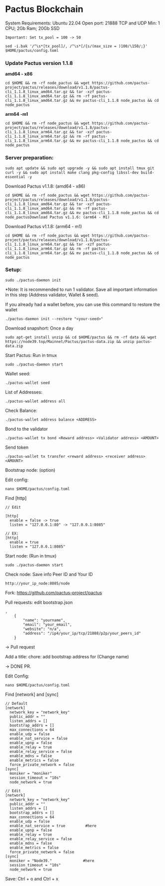 # Pactus Blockchain

System Requirements: Ubuntu 22.04 Open port: 21888 TCP and UDP Min: 1 CPU; 2Gb Ram; 20Gb SSD

`Important: Set tx_pool = 100 -> 50`

```
sed -i.bak '/^\s*[tx_pool]/, /^\s*[/{s/(max_size = )100/\150/;}' $HOME/pactus/config.toml
```

### Update Pactus version 1.1.8

**amd64 - x86**

```
cd $HOME && rm -rf node_pactus && wget https://github.com/pactus-project/pactus/releases/download/v1.1.8/pactus-cli_1.1.8_linux_amd64.tar.gz && tar -xzf pactus-cli_1.1.8_linux_amd64.tar.gz && rm -rf pactus-cli_1.1.8_linux_amd64.tar.gz && mv pactus-cli_1.1.8 node_pactus && cd node_pactus
```

**arm64 -m1**

```
cd $HOME && rm -rf node_pactus && wget https://github.com/pactus-project/pactus/releases/download/v1.1.8/pactus-cli_1.1.8_linux_arm64.tar.gz && tar -xzf pactus-cli_1.1.8_linux_arm64.tar.gz && rm -rf pactus-cli_1.1.8_linux_arm64.tar.gz && mv pactus-cli_1.1.8 node_pactus && cd node_pactus
```

### Server preparation:

```
sudo apt update && sudo apt upgrade -y && sudo apt install tmux git curl -y && sudo apt install make clang pkg-config libssl-dev build-essential -y 
```

Download Pactus v1.1.8: (amd64 - x86)

```
cd $HOME && rm -rf node_pactus && wget https://github.com/pactus-project/pactus/releases/download/v1.1.8/pactus-cli_1.1.8_linux_amd64.tar.gz && tar -xzf pactus-cli_1.1.8_linux_amd64.tar.gz && rm -rf pactus-cli_1.1.8_linux_amd64.tar.gz && mv pactus-cli_1.1.8 node_pactus && cd node_pactusDownload Pactus v1.1.6: (arm64 - M1)
```

Download Pactus v1.1.8: (arm64 - m1)

```
cd $HOME && rm -rf node_pactus && wget https://github.com/pactus-project/pactus/releases/download/v1.1.8/pactus-cli_1.1.8_linux_arm64.tar.gz && tar -xzf pactus-cli_1.1.8_linux_arm64.tar.gz && rm -rf pactus-cli_1.1.8_linux_arm64.tar.gz && mv pactus-cli_1.1.8 node_pactus && cd node_pactus
```

### Setup:

```
sudo ./pactus-daemon init
```

\*Note: It is recommended to run 1 validator. Save all important information in this step (Address validator, Wallet & seed).

If you already had a wallet before, you can use this command to restore the wallet

```
./pactus-daemon init --restore "<your-seed>"
```

Download snapshort: Once a day

```
sudo apt-get install unzip && cd $HOME/pactus && rm -rf data && wget https://node39.top/Mainnet/Pactus/pactus-data.zip && unzip pactus-data.zip
```

Start Pactus: Run in tmux

```
sudo ./pactus-daemon start
```

Wallet seed:

```
./pactus-wallet seed
```

List of Addresses:

```
./pactus-wallet address all
```

Check Balance:

```
./pactus-wallet address balance <ADDRESS>
```

Bond to the validator

```
./pactus-wallet tx bond <Reward address> <Validator address> <AMOUNT>
```

Send token

```
./pactus-wallet tx transfer <reward address> <receiver address> <AMOUNT>
```

Bootstrap node: (option)

Edit config:

```
nano $HOME/pactus/config.toml
```

Find \[http]

```
// Edit

[http]
  enable = false -> true
  listen = "127.0.0.1:80" -> "127.0.0.1:8085"

// EX:
[http]
  enable = true
  listen = "127.0.0.1:8085"
```

Start node: (Run in tmux)

```
sudo ./pactus-daemon start
```

Check node: Save info Peer ID and Your ID

```
http://your_ip_node:8085/node
```

Fork: https://github.com/pactus-project/pactus

Pull requests: edit bootstrap.json

```
,
    {
        "name": "yourname",
        "email": "your_email",
        "website": "n/a",
        "address": "/ip4/your_ip/tcp/21888/p2p/your_peers_id"
    }
```

-> Pull request

Add a title: chore: add bootstrap address for (Change name)

-> DONE PR.

Edit Config:

```
nano $HOME/pactus/config.toml
```

Find \[network] and \[sync]

```
// Default
[network]
  network_key = "network_key"
  public_addr = ""
  listen_addrs = []
  bootstrap_addrs = []
  max_connections = 64
  enable_udp = false
  enable_nat_service = false
  enable_upnp = false
  enable_relay = true
  enable_relay_service = false
  enable_mdns = false
  enable_metrics = false
  force_private_network = false
[sync]
  moniker = "moniker"
  session_timeout = "10s"
  node_network = true
  
// Edit
[network]
  network_key = "network_key"
  public_addr = ""
  listen_addrs = []
  bootstrap_addrs = []
  max_connections = 64
  enable_udp = false
  enable_nat_service = true         #here
  enable_upnp = false
  enable_relay = true
  enable_relay_service = false
  enable_mdns = false
  enable_metrics = false
  force_private_network = false
[sync]
  moniker = "Node39."              #here
  session_timeout = "10s"
  node_network = true
```

Save: Ctrl + o and Ctrl + x
